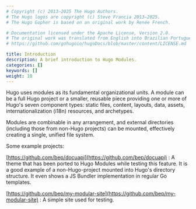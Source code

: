 ```yaml
---
# Copyright (c) 2013–2025 The Hugo Authors.
# The Hugo logos are copyright (c) Steve Francia 2013–2025.
# The Hugo Gopher is based on an original work by Renée French.

# Documentation licensed under the Apache License, Version 2.0.
# The original work was translated from English into Brazilian Portuguese.
# https://github.com/gohugoio/hugoDocs/blob/master/content/LICENSE.md

title: Introduction
description: A brief introduction to Hugo Modules.
categories: []
keywords: []
weight: 10
---
```


Hugo uses modules as its fundamental organizational units. A module can be a full Hugo project or a smaller, reusable piece providing one or more of Hugo's seven component types: static files, content, layouts, data, assets, internationalization (i18n) resources, and archetypes.

Modules are combinable in any arrangement, and external directories (including those from non-Hugo projects) can be mounted, effectively creating a single, unified file system.

Some example projects:

[https://github.com/bep/docuapi](https://github.com/bep/docuapi)
: A theme that has been ported to Hugo Modules while testing this feature. It is a good example of a non-Hugo-project mounted into Hugo's directory structure. It even shows a JS Bundler implementation in regular Go templates.

[https://github.com/bep/my-modular-site](https://github.com/bep/my-modular-site)
: A simple site used for testing.
